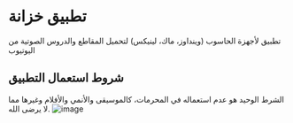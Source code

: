 # تطبيق خزانة

تطبيق لأجهزة الحاسوب (وينداوز، ماك، لينيكس) لتحميل المقاطع والدروس الصوتية من اليوتيوب

## شروط استعمال التطبيق

الشرط الوحيد هو عدم استعماله في المحرمات، كالموسيقى والأنمي والأفلام وغيرها مما لا يرضى الله.
![image](https://github.com/user-attachments/assets/6e773c54-1b32-4479-8ebe-22bc0f8d3da6)
